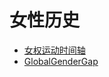# 女性历史


- [女权运动时间轴](http://htmlpreview.github.io/?https://github.com/8ku/note_other/blob/master/docs/WomensHistory/feminism_timeline.html)
- [GlobalGenderGap](/WomensHistory/GlobalGenderGap)